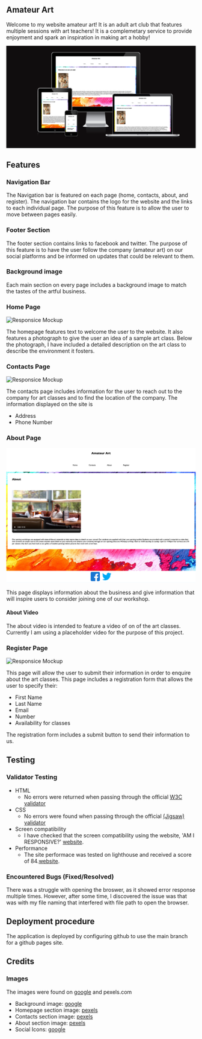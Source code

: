 ## Amateur Art
Welcome to my website amateur art!
It is an adult art club that features multiple sessions with art teachers!
It is a complemetary service to provide enjoyment and spark an inspiration in making art a hobby!

![Responsice Mockup](assets/amateurartresp.png)

## Features

### Navigation Bar

The Navigation bar is featured on each page (home, contacts, about, and register). The navigation bar contains the logo for the website and the links to each individual page. The purpose of this feature is to allow the user to move between pages easily. 

### Footer Section

The footer section contains links to facebook and twitter. The purpose of this feature is to have the user follow the company (amateur art) on our social platforms and be informed on updates that could be relevant to them. 

### Background image
Each main section on every page includes a background image to match the tastes of the artful business. 

### Home Page
![Responsice Mockup](assets/1amateurart.png)

The homepage features text to welcome the user to the website. It also features a photograph to give the user an idea of a sample art class. Below the photograph, I have included a detailed description on the art class to describe the environment it fosters.


### Contacts Page

![Responsice Mockup](assets/2amateurart.png)

The contacts page includes information for the user to reach out to the company for art classes and to find the location of the company. The information displayed on the site is 
- Address
- Phone Number



### About Page

![Responsice Mockup](assets/3amateurart.png)

This page displays information about the business and give information that will inspire users to consider joining one of our workshop.

#### About Video
The about video is intended to feature a video of on of the art classes. Currently I am using a placeholder video for the purpose of this project.

### Register Page

![Responsice Mockup](assets/4amateurart.png)

This page will allow the user to submit their information in order to enquire about the art classes. This page includes a registration form that allows the user to specify their:

- First Name
- Last Name
- Email
- Number
- Availability for classes

The registration form includes a submit button to send their information to us. 

## Testing 


### Validator Testing 

- HTML
  - No errors were returned when passing through the official [W3C validator](https://validator.w3.org/nu/)
- CSS
  - No errors were found when passing through the official [(Jigsaw) validator](https://jigsaw.w3.org/css-validator/validator)
- Screen compatibility 
    - I have checked that the screen compatibility using the website, 'AM I RESPONSIVE?' [website](https://ui.dev/amiresponsive?url=https://8000-rawaspec-amateurart-n1twbn3zboq.ws-eu81.gitpod.io/home.html).
- Performance
    - The site performace was tested on lighthouse and received a score of 84.[website](https://googlechrome.github.io/lighthouse/viewer/?psiurl=https%3A%2F%2Frawa-spec.github.io%2Famateur_art%2F&strategy=mobile&category=performance&category=accessibility&category=best-practices&category=seo&category=pwa&utm_source=lh-chrome-ext). 


### Encountered Bugs (Fixed/Resolved)
There was a struggle with opening the broswer, as it showed error response multiple times. However, after some time, I discovered the issue was that was with my file naming that interfered with file path to open the browser.

## Deployment procedure

The application is deployed by configuring github to use the main branch for a github pages site.


## Credits

### Images
The images were found on [google](https://google.com) and pexels.com
- Background image: [google](https://google.com)
- Homepage section image: [pexels](https://www.pexels.com/photo/man-in-yellow-long-sleeve-shirt-holding-green-paintbrush-5757075/)
- Contacts section image: [pexels](https://www.pexels.com/photo/black-rotary-telephone-on-white-surface-1416530/)
- About section image: [pexels](https://pixabay.com/videos/restaurant-couple-bokeh-blur-6409/)
- Social Icons: [google](https://google.com)


